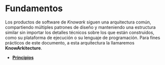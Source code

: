 # Fundamentos

Los productos de software de *Knowark* siguen una arquitectura común,
compartiendo múltiples patrones de diseño y manteniendo una estructura
similar sin importar los detalles técnicos sobre los que están construidos,
como su plataforma de ejecución o su lenguaje de programación. Para fines
prácticos de este documento, a esta arquitectura la llamaremos
**KnowArkitecture**.

- [**Principios**](1_fundamentos/principios.md)
